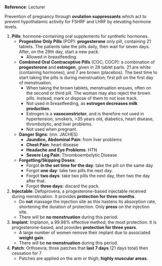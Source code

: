 **Reference**: Lecturer

Prevention of pregnancy through **ovulation suppressants** which act to prevent hypothalamic activity for FSHRF and LHRF by elevating hormone levels.
1. **Pills**: hormone-containing oral supplements for synthetic hormones.
	- **Progestine Only Pills** (POP): **progesterone** only pill, containing 21 tablets. The patients take the pills daily, then wait for seven days. After, on the 29th day, start a new pack.
		- Allowed in breastfeeding.
	- **Combined Oral Contraceptive Pills** (COC; COCP): a combination of **progesterone** and **estrogen**, given in 28 tablet parts. 21 are white (containing hormones), and 7 are brown (placebos). The best time to start taking the pills is during menstruation; first pill on the first day of menstruation.
		- When taking the brown tablets, menstruation ensues, often on the second or third pill. The woman may also reject the brown pills. Instead, mark or dispose of them to not lose track.
		- Not used in breastfeeding, as **estrogen decreases milk production**.
		- Estrogen is a **vasoconstrictor**, and is therefore not used in hypertension, smokers, >35 years old, diabetics, heart disease, thrombolytic, and liver problems.
		- Not used when pregnant.
	- **Danger Signs**: (mn. JACHES)
		- **Jaundice, Abdominal Pain**: from liver problems
		- **Chest Pain**: heart disease
		- **Headache and Eye Problems**: HTN
		- **Severe Leg Pain**: Thromboembolytic Disease
	- **Forgetting/Skipping Doses**:
		- Forgot **in the set time for the day**: take the pill on the same day
		- Forgot **one day**: take two pills the next day.
		- Forgot **two days**: take two pills the next day, then two the day after that.
		- Forgot **three days**: discard the pack.
2. **Injectable**: Defoprovera, a progesterone-based injectable received during menstruation. It provides **protection for three months**.
	- Do **not** massage the injection site as this hastens its absorption rate, shortening the duration of protection. Only **press** on the injection site.
	- There will be **no menstruation** during this period.
3. **Implant**: Implanon, a 99.98% effective method; the most protection. It is progesterone-based, and provides **protection for three years**.
	- A large number of women remove their implant due to associated **weight gain**.
	- There will be **no menstruation** during this period.
4. **Patch**: Orthoevra; three patches that **last 7 days** (21 days total) then cessation for 7 
	- Patches are applied on the arm or thigh; **highly muscular areas**.